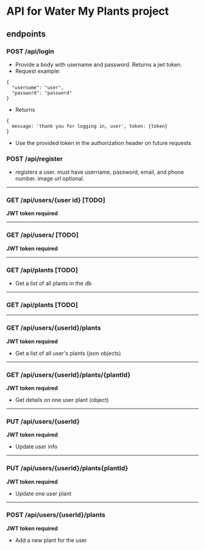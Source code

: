 # API for Water My Plants project

## endpoints

### POST /api/login
* Provide a body with username and password. Returns a jwt token.
* Request example:
```
{
  "username": "user",
  "password": "password"
}
```
* Returns 
```
{
  message: 'thank you for logging in, user', token: {token}
}
```
* Use the provided token in the authorization header on future requests

### POST /api/register
* registers a user. must have username, password, email, and phone number. image url optional.

---
### GET /api/users/{user id} [TODO]
**JWT token required**

---
### GET /api/users/ [TODO]
**JWT token required**

---
### GET /api/plants [TODO]
* Get a list of all plants in the db

---
### GET /api/plants [TODO]

---
### GET /api/users/{userId}/plants
**JWT token required**
* Get a list of all user's plants (json objects)

---
### GET /api/users/{userId}/plants/{plantId}
**JWT token required**
* Get details on one user plant (object)

---
### PUT /api/users/{userId}
**JWT token required**
* Update user info

---
### PUT /api/users/{userId}/plants{plantId}
**JWT token required**
* Update one user plant

---
### POST /api/users/{userId}/plants
**JWT token required**
* Add a new plant for the user
